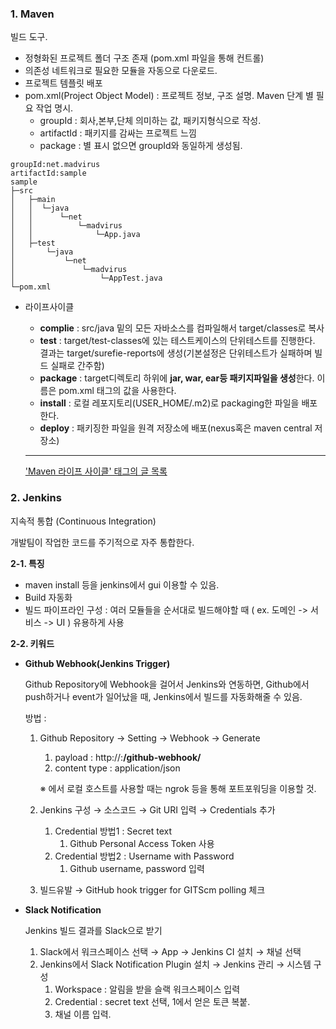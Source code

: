 ### 1. Maven

빌드 도구.

- 정형화된 프로젝트 폴더 구조 존재 (pom.xml 파일을 통해 컨트롤)
- 의존성 네트워크로 필요한 모듈을 자동으로 다운로드.
- 프로젝트 템플릿 배포
- pom.xml(Project Object Model) : 프로젝트 정보, 구조 설명. Maven 단계 별 필요 작업 명시.
    - groupId : 회사,본부,단체 의미하는 값, 패키지형식으로 작성.
    - artifactId : 패키지를 감싸는 프로젝트 느낌
    - package : 별 표시 없으면 groupId와 동일하게 생성됨.

```
groupId:net.madvirus
artifactId:sample
sample
├─src
│   ├─main
│   │  └─java
│   │      └─net
│   │          └─madvirus
│   │              └─App.java
│   ├─test
│       └─java
│           └─net
│               └─madvirus
│                   └─AppTest.java
└─pom.xml
```

- 라이프사이클
    - **complie** : src/java 밑의 모든 자바소스를 컴파일해서 target/classes로 복사
    - **test** : target/test-classes에 있는 테스트케이스의 단위테스트를 진행한다. 결과는 target/surefie-reports에 생성(기본설정은 단위테스트가 실패하며 빌드 실패로 간주함)
    - **package** : target디렉토리 하위에 **jar, war, ear등 패키지파일을 생성**한다. 이름은 pom.xml 태그의 값을 사용한다.
    - **install** : 로컬 레포지토리(USER_HOME/.m2)로 packaging한 파일을 배포한다.
    - **deploy** : 패키징한 파일을 원격 저장소에 배포(nexus혹은 maven central 저장소)
    
    ---
    
    [](https://twofootdog.github.io/Spring-Maven-%EA%B0%9C%EB%85%90-%EC%A0%95%EB%A6%AC/)
    
    ['Maven 라이프 사이클' 태그의 글 목록](https://javacan.tistory.com/tag/Maven%20%EB%9D%BC%EC%9D%B4%ED%94%84%20%EC%82%AC%EC%9D%B4%ED%81%B4)
    

### 2. Jenkins

지속적 통합 (Continuous Integration)

개발팀이 작업한 코드를 주기적으로 자주 통합한다.

**2-1. 특징**

- maven install 등을 jenkins에서 gui 이용할 수 있음.
- Build 자동화
- 빌드 파이프라인 구성 : 여러 모듈들을 순서대로 빌드해야할 때 ( ex. 도메인 -> 서비스 -> UI ) 유용하게 사용

**2-2. 키워드**

- **Github Webhook(Jenkins Trigger)**
    
    Github Repository에 Webhook을 걸어서 Jenkins와 연동하면, Github에서 push하거나 event가 일어났을 때, Jenkins에서 빌드를 자동화해줄 수 있음.
    
    방법 : 
    
    1. Github Repository → Setting → Webhook → Generate
        1. payload : http://<jenkins IP>:<port>**/github-webhook/** 
        2. content type : application/json
        
        ※ <jenkins IP>에서 로컬 호스트를 사용할 때는 ngrok 등을 통해 포트포워딩을 이용할 것.
        
    2. Jenkins 구성 → 소스코드 → Git URI 입력 → Credentials 추가
        1. Credential 방법1 : Secret text
            1. Github Personal Access Token 사용
        2. Credential 방법2 : Username with Password
            1. Github username, password 입력
    3. 빌드유발 → GitHub hook trigger for GITScm polling 체크 

- **Slack Notification**
    
    Jenkins 빌드 결과를 Slack으로 받기
    
    1. Slack에서 워크스페이스 선택 → App → Jenkins CI 설치 → 채널 선택
    2. Jenkins에서 Slack Notification Plugin 설치 → Jenkins 관리 → 시스템 구성
        1. Workspace : 알림을 받을 슬랙 워크스페이스 입력
        2. Credential : secret text 선택, 1에서 얻은 토큰 복붙.
        3. 채널 이름 입력.
